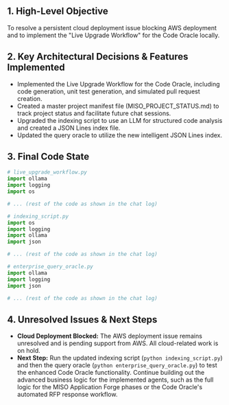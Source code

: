 ## 1. High-Level Objective ##

To resolve a persistent cloud deployment issue blocking AWS deployment and to implement the "Live Upgrade Workflow" for the Code Oracle locally.

## 2. Key Architectural Decisions & Features Implemented ##

* Implemented the Live Upgrade Workflow for the Code Oracle, including code generation, unit test generation, and simulated pull request creation.
* Created a master project manifest file (MISO_PROJECT_STATUS.md) to track project status and facilitate future chat sessions.
* Upgraded the indexing script to use an LLM for structured code analysis and created a JSON Lines index file.
* Updated the query oracle to utilize the new intelligent JSON Lines index.

## 3. Final Code State ##

```python
# live_upgrade_workflow.py
import ollama
import logging
import os

# ... (rest of the code as shown in the chat log)
```

```python
# indexing_script.py
import os
import logging
import ollama
import json

# ... (rest of the code as shown in the chat log)
```

```python
# enterprise_query_oracle.py
import ollama
import logging
import json

# ... (rest of the code as shown in the chat log)
```



## 4. Unresolved Issues & Next Steps ##

* **Cloud Deployment Blocked:** The AWS deployment issue remains unresolved and is pending support from AWS.  All cloud-related work is on hold.
* **Next Step:**  Run the updated indexing script (`python indexing_script.py`) and then the query oracle (`python enterprise_query_oracle.py`) to test the enhanced Code Oracle functionality.  Continue building out the advanced business logic for the implemented agents, such as the full logic for the MISO Application Forge phases or the Code Oracle's automated RFP response workflow.
